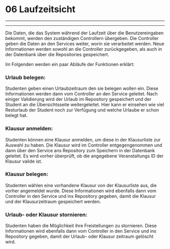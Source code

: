 # 06 Laufzeitsicht

---
---

Die Daten, die das System während der Laufzeit über die Benutzereingaben bekommt, werden den zuständigen Controllern übergeben.
Die Controller geben die Daten an den Services weiter, worin sie verarbeitet werden. Neue Informationen werden sowohl an die Controller zurückgegeben, als auch in der Datenbank über die Repositories gespeichert.

Im Folgenden werden ein paar Abläufe der Funktionen erklärt:

### Urlaub belegen:
Studenten geben einen Urlaubzeitraum den sie belegen wollen ein. 
Diese Informationen werden dann vom Controller an den Service geleitet. Nach einiger Validierung wird der Urlaub im Repository gespeichert und der Student an die Übersichtsseite weitergeleitet.
Hier kann er einsehen wie viel Resturlaub der Student noch zur Verfügung und welche Urlaube er schon belegt hat.

### Klausur anmelden:
Studenten können eine Klausur anmelden, um diese in der Klausurliste zur Auswahl zu haben.
Die Klausur wird im Controller entgegengenommen und dann über den Service ans Repository zum Speichern in der Datenbank geleitet. Es wird vorher überprüft, ob die angegebene Veranstaltungs ID der Klausur valide ist.

### Klausur belegen:
Studenten wählen eine vorhandene Klausur von der Klausurliste aus, die vorher angemeldet wurde.
Diese Informationen wird ebenfalls dann vom Controller in den Service und ins Repository gegeben, damit die Klausur und der Klausurzeitraum gespeichert werden.

### Urlaub- oder Klausur stornieren:
Studenten haben die Möglichkeit ihre Freistellungen zu stornieren.
Diese Informationen wird ebenfalls dann vom Controller in den Service und ins Repository gegeben, damit der Urlaub- oder Klausur zeitraum gelöscht wird.

